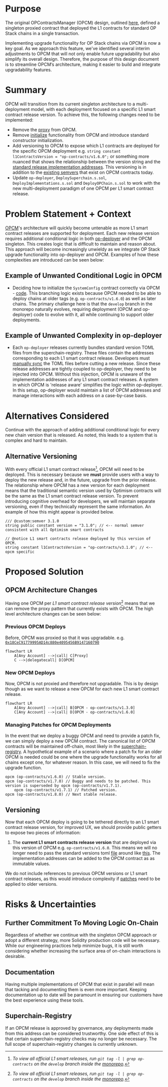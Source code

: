 # Purpose

The original OPContractsManager (OPCM) design, outlined [here](./op-contracts-manager-arch.md), defined a singleton proxied contract that deployed the L1 contracts for standard OP Stack chains in a single transaction.

Implementing upgrade functionality for OP Stack chains via OPCM is now a key goal. As we approach this feature, we've identified several interim adjustments to OPCM that will not only enable future upgradability but also simplify its overall design. Therefore, the purpose of this design document is to streamline OPCM’s architecture, making it easier to build and integrate upgradability features.

# Summary

OPCM will transition from its current singleton architecture to a multi-deployment model, with each deployment focused on a specific L1 smart contract release version. To achieve this, the following changes need to be implemented:

- Remove the [proxy](https://github.com/ethereum-optimism/optimism/blob/4c015e3a36f8910e2cf8b447d62ab4c44b944cca/packages/contracts-bedrock/scripts/deploy/DeployImplementations.s.sol#L545) from OPCM.
- Remove [initialize](https://github.com/ethereum-optimism/optimism/blob/28283a927e3124fa0b2cf8d47d1a734e95478215/packages/contracts-bedrock/src/L1/OPContractsManager.sol#L210) functionality from OPCM and introduce standard constructor initialization.
- Add versioning to OPCM to expose which L1 contracts are deployed for the specific OPCM deployment e.g. `string constant l1ContractsVersion = "op-contracts/v1.6.0";` or something more nuanced that shows the relationship between the version string and the [standard release implementation addresses](https://github.com/ethereum-optimism/superchain-registry/blob/main/validation/standard/standard-versions-mainnet.toml#L9). This versioning is in addition to the [existing semvers](https://github.com/ethereum-optimism/optimism/blob/feat/isthmus-contracts/packages/contracts-bedrock/src/L1/OPContractsManager.sol#L133-L134) that exist on OPCM contracts today.
- Update `op-deployer`, `DeploySuperchain.s.sol`, `DeployImplementations.s.sol` and `DeployOPChain.s.sol` to work with the new multi-deployment paradigm of one OPCM per L1 smart contract release.


# Problem Statement + Context

[OPCM](./op-contracts-manager-arch.md)'s architecture will quickly become untenable as more L1 smart contract releases are supported for deployment. Each new release version requires additional conditional logic in both [op-deployer](../ecosystem/op-deployer.md) and the OPCM singleton. This creates logic that is difficult to maintain and reason about. This approach will become increasingly unwieldy as we integrate OP Stack upgrade functionality into op-deployer and OPCM. Examples of how these complexities are introduced can be seen below:

## Example of Unwanted Conditional Logic in OPCM
- Deciding how to initialize the `SystemConfig` contract correctly via OPCM - [code](https://github.com/ethereum-optimism/optimism/blob/28283a927e3124fa0b2cf8d47d1a734e95478215/packages/contracts-bedrock/src/L1/OPContractsManager.sol#L457-L462). This branching logic exists because OPCM needed to be able to deploy chains at older tags (e.g. `op-contracts/v1.6.0`) as well as later chains. The primary challenge here is that the `develop` branch in the monorepo naturally evolves, requiring deployment (OPCM and op-deployer) code to evolve with it, all while continuing to support older deployments.

## Example of Unwanted Complexity in op-deployer
- Each `op-deployer` releases currently bundles standard version TOML files from the superchain-registry. These files contain the addresses corresponding to each L1 smart contract release. Developers must [manually sync](https://github.com/ethereum-optimism/optimism/blob/bc9b6cd588588c9c4167c926a1782c658e5df921/op-chain-ops/Makefile#L50-L52) the TOML files before cutting a new release. Since these release addresses are tightly coupled to op-deployer, they need to be injected into OPCM. Without this injection, OPCM is unaware of the implementation addresses of any L1 smart contract releases. A system in which OPCM is 'release aware' simplifies the logic within op-deployer. In this setup, op-deployer would maintain a list of OPCM addresses and manage interactions with each address on a case-by-case basis.

# Alternatives Considered

Continue with the approach of adding additional conditional logic for every new chain version that is released. As noted, this leads to a system that is complex and hard to maintain.

## Alternative Versioning

With every official L1 smart contract release[^1], OPCM will need to be deployed. This is necessary because we **must** provide users with a way to deploy the new release and, in the future, upgrade from the prior release. The relationship where OPCM has a new version for each deployment means that the traditional semantic version used by Optimism contracts will be the same as the L1 smart contract release version. To prevent introducing cognitive overhead for developers, we will maintain separate versioning, even if they technically represent the same information. An example of how this might appear is provided below.

```solidity
/// @custom:semver 3.1.0
string public constant version = "3.1.0"; // <-- normal semver consistent with all Optimism smart contracts

// @notice L1 smart contracts release deployed by this version of OPCM.
string constant l1ContractsVersion = "op-contracts/v3.1.0"; // <-- opcm specific
```

# Proposed Solution

## OPCM Architecture Changes

Having one OPCM per *L1 smart contract release version*[^1] means that we can remove the proxy pattern that currently exists with OPCM. The high level architecture changes can be seen below:

### Previous OPCM Deploys
Before, OPCM was proxied so that it was upgradable. e.g. [`0x18CeC91779995AD14c880e4095456B9147160790`](https://etherscan.io/address/0x18CeC91779995AD14c880e4095456B9147160790)
```mermaid
flowchart LR
    A[Any Account] -->|call| C[Proxy]
    C -->|delegatecall| D[OPCM]
```

### New OPCM Deploys
Now, OPCM is not proxied and therefore not upgradable. This is by design though as we want to release a new OPCM for each new L1 smart contract release.
```mermaid
flowchart LR
    A[Any Account] -->|call| B[OPCM - op-contracts/v1.3.0]
    C[Any Account] -->|call| D[OPCM - op-contracts/v1.6.0]
```

### Managing Patches for OPCM Deployments

In the event that we deploy a buggy OPCM and need to provide a patch fix, we can simply deploy a new OPCM contract. The canonical list of OPCM contracts will be maintained off-chain, most likely in the [superchain-registry](https://github.com/ethereum-optimism/superchain-registry).
A hypothetical example of a scenario where a patch fix for an older OPCM is needed could be one where the upgrade functionality works for all chains except one, for whatever reason. In this case, we will need to fix the upgrade function.

```
opcm (op-contracts/v1.6.0) // Stable version.
opcm (op-contracts/v1.7.0) // Buggy and needs to be patched. This version is superseded by opcm (op-contracts/v1.7.1).
    opcm (op-contracts/v1.7.1) // Patched version.
opcm (op-contracts/v1.8.0) // Next stable release.
```

## Versioning

Now that each OPCM deploy is going to be tethered directly to an L1 smart contract release version, for improved UX, we should provide public getters to expose two pieces of information: 

1. The **current L1 smart contracts release version** that are deployed via this version of OPCM e.g. `op-contracts/v1.6.0`. This means we will no longer need to pass the standard versions toml [file](https://github.com/ethereum-optimism/optimism/blob/4c015e3a36f8910e2cf8b447d62ab4c44b944cca/packages/contracts-bedrock/scripts/deploy/DeployImplementations.s.sol#L61) around like [this](https://github.com/ethereum-optimism/optimism/blob/4c015e3a36f8910e2cf8b447d62ab4c44b944cca/packages/contracts-bedrock/scripts/deploy/DeployImplementations.s.sol#L1060). The implementation addresses can be added to the OPCM contract as as immutable values. 

We do not include references to previous OPCM versions or L1 smart contract releases, as this would introduce complexity if [patches](#managing-patches-for-opcm-deployments) need to be applied to older versions.

# Risks & Uncertainties

## Further Commitment To Moving Logic On-Chain
Regardless of whether we continue with the singleton OPCM approach or adopt a different strategy, more Solidity production code will be necessary. While our engineering practices help minimize bugs, it is still worth considering whether increasing the surface area of on-chain interactions is desirable.

## Documentation
Having multiple implementations of OPCM that exist in parallel will mean that tacking and documenting them is even more important. Keeping documentation up to date will be paramount in ensuring our customers have the best experience using these tools. 

## Superchain-Registry
If an OPCM release is approved by governance, any deployments made from this address can be considered trustworthy. One side effect of this is that certain superchain-registry checks may no longer be necessary. The full scope of superchain-registry changes is currently unknown.


[^1]: *To view all official L1 smart releases, run `git tag -l | grep op-contracts` on the `develop` branch inside the [monorepo](https://github.com/ethereum-optimism/optimism).*
